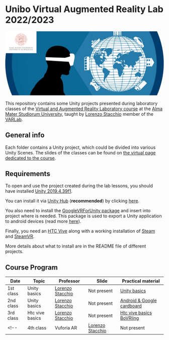 # Unibo Virtual Augmented Reality Lab 2022/2023
![varlab_unibo_logo](./images/varlab_unibo.png)

This repository contains some Unity projects presented during laboratory classes of the [Virtual and Augmented Reality Laboratory course](https://www.unibo.it/it/didattica/insegnamenti/insegnamento/2022/447969) at the [Alma Mater Studiorum University](https://www.unibo.it/en), taught by [Lorenzo Stacchio](https://lorenzo-stacchio.github.io/) member of the [VARLab](https://site.unibo.it/varlab/en). 


## General info
Each folder contains a Unity project, which could be divided into various Unity Scenes.
The slides of the classes can be found on [the virtual page dedicated to the course](https://virtuale.unibo.it/course/view.php?id=41333).


## Requirements
To open and use the project created during the lab lessons, you should have installed [Unity 2019.4.39f1](https://unity3d.com/es/unity/whats-new/2019.4.39).

You can install it via [Unity Hub](https://unity3d.com/get-unity/download) (**recommended**) by clicking [here](unityhub://2019.4.39f1/78d14dfa024b). 

You also need to install the [GoogleVRForUnity package](https://github.com/googlevr/gvr-unity-sdk/releases) and insert into project where is needed. This package is used to export a Unity application to android devices (read more [here](https://developers.google.com/cardboard/develop/unity/quickstart)).


Finally, you need an [HTC Vive](https://www.vive.com/us/) along with a working installation of [Steam](https://store.steampowered.com/) and [SteamVR](https://store.steampowered.com/steamvr?l=italian).

More details about what to install are in the README file of different projects. 


## Course Program

| Date  | Topic | Professor | Slide | Practical material |
| ------------- | ------------- | ------------- |-----------------------------------------------------------------------------------------------------------------| ------------- |
| 1st class  | Unity basics | [Lorenzo Stacchio](https://www.unibo.it/sitoweb/lorenzo.stacchio2) | Not present | [Unity basics](Unity_basics/)    |
| 2nd class  | Unity basics | [Lorenzo Stacchio](https://www.unibo.it/sitoweb/lorenzo.stacchio2) | Not present | [Android & Google cardboard](google_cardboard_sdk/)    |
| 3rd class  | Htc vive basics | [Lorenzo Stacchio](https://www.unibo.it/sitoweb/lorenzo.stacchio2) | Not present | [Htc vive basics](Htc_vive_basics/) <br>  [BoVRling](Second_class/)   |
<!-- | 4th class  | Vuforia AR | [Lorenzo Stacchio](https://www.unibo.it/sitoweb/lorenzo.stacchio2) | Not present | [Unity basics](Unity_basics/)    | -->